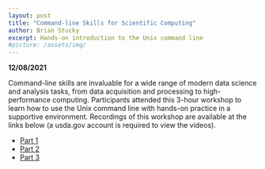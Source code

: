 ```yaml
---
layout: post
title: "Command-line Skills for Scientific Computing"
author: Brian Stucky
excerpt: Hands-on introduction to the Unix command line
#picture: /assets/img/
---
```


**12/08/2021**

Command-line skills are invaluable for a wide range of modern data science and analysis tasks, from data acquisition and processing to high-performance computing.  Participants attended this 3-hour workshop to learn how to use the Unix command line with hands-on practice in a supportive environment.  Recordings of this workshop are available at the links below (a usda.gov account is required to view the videos).

* [Part 1](https://web.microsoftstream.com/video/9121f597-38c3-41e2-9faf-ebce547700ad)
* [Part 2](https://web.microsoftstream.com/video/8656b793-ed4f-4092-81b1-393be6cc0031)
* [Part 3](https://web.microsoftstream.com/video/eae798c4-0f6e-4f4b-ba85-e37d3244063f)


